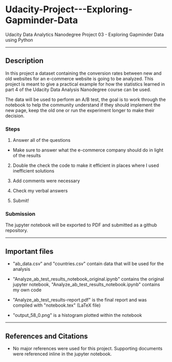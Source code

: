 # Udacity-Project---Exploring-Gapminder-Data
Udacity Data Analytics Nanodegree Project 03 - Exploring Gapminder Data using Python

***

## Description

In this project a dataset containing the conversion rates between new and old websites for an e-commerce website is going to be analyzed. This project is meant to give a practical example for how the statistics learned in part 4 of the Udacity Data Analysis Nanodegree course can be used.

The data will be used to perform an A/B test, the goal is to work through the notebook to help the community understand if they should implement the new page, keep the old one or run the experiment longer to make their decision.

### Steps

1. Answer all of the questions

  * Make sure to answer what the e-commerce company should do in light of the results

2. Double the check the code to make it efficient in places where I used inefficient solutions

3. Add comments were necessary

4. Check my verbal answers

5. Submit! 

### Submission

The jupyter notebook will be exported to PDF and submitted as a github repository.

***

## Important files

* "ab_data.csv" and "countries.csv" contain data that will be used for the analysis

* "Analyze_ab_test_results_notebook_original.ipynb" contains the original jupyter notebook, "Analyze_ab_test_results_notebook.ipynb" contains my own code

* "Analyze_ab_test_results-report.pdf" is the final report and was compiled with "notebook.tex" (LaTeX file)

* "output_58_0.png" is a histogram plotted within the notebook

***

## References and Citations

* No major references were used for this project. Supporting documents were referenced inline in the jupyter notebook.
